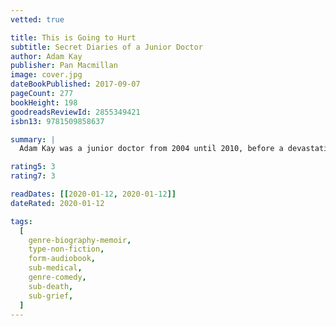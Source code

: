 ```yaml
---
vetted: true

title: This is Going to Hurt
subtitle: Secret Diaries of a Junior Doctor
author: Adam Kay
publisher: Pan Macmillan
image: cover.jpg
dateBookPublished: 2017-09-07
pageCount: 277
bookHeight: 198
goodreadsReviewId: 2855349421
isbn13: 9781509858637

summary: |
  Adam Kay was a junior doctor from 2004 until 2010, before a devastating experience on a ward caused him to reconsider his future. He kept a diary throughout his training, and This Is Going to Hurt intersperses tales from the front line of the NHS with reflections on the current crisis. The result is a first-hand account of life as a junior doctor in all its joy, pain, sacrifice and maddening bureaucracy, and a love letter to those who might at any moment be holding our lives in their hands.

rating5: 3
rating7: 3

readDates: [[2020-01-12, 2020-01-12]]
dateRated: 2020-01-12

tags:
  [
    genre-biography-memoir,
    type-non-fiction,
    form-audiobook,
    sub-medical,
    genre-comedy,
    sub-death,
    sub-grief,
  ]
---
```

